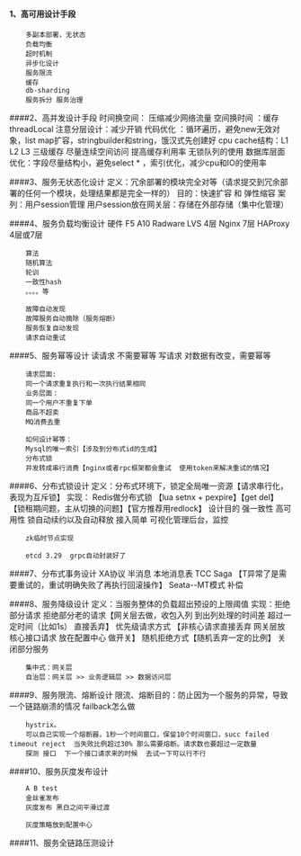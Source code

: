 #### 1、高可用设计手段
        多副本部署，无状态
        负载均衡
        超时机制
        异步化设计
        服务限流
        缓存
        db-sharding
        服务拆分 服务治理
    
####2、高并发设计手段
        时间换空间： 压缩减少网络流量
        空间换时间 ：缓存  threadLocal
        注意分层设计：减少开销
        代码优化 ：循环遍历，避免new无效对象，list map扩容，stringbuilder和string，饿汉式先创建好
        cpu cache结构：L1 L2 L3 三级缓存 尽量连续空间访问 提高缓存利用率
        无锁队列的使用
        数据库层面优化：字段尽量结构小，避免select * ，索引优化，减少cpu和IO的使用率


####3、服务无状态化设计
        定义：冗余部署的模块完全对等（请求提交到冗余部署的任何一个模块，处理结果都是完全一样的）
        目的：快速扩容 和 弹性缩容
        案列：用户session管理
            用户session放在网关层：存储在外部存储（集中化管理）
    
    
####4、服务负载均衡设计
        硬件 F5 A10 Radware
        LVS 4层
        Nginx 7层
        HAProxy 4层或7层
        
        算法
        随机算法
        轮训
        一致性hash
        。。。。等
        
        故障自动发现
        故障服务自动摘除（服务熔断）
        服务恢复自动发现
        请求自动重试
    
####5、服务幂等设计
        读请求  不需要幂等
        写请求  对数据有改变，需要幂等
        
        请求层面:
        同一个请求重复执行和一次执行结果相同
        业务层面：
        同一个用户不重复下单
        商品不超卖
        MQ消费去重
        
        如何设计幂等：
        Mysql的唯一索引【涉及到分布式id的生成】
        分布式锁
        并发转成串行消费【nginx或者rpc框架都会重试  使用token来解决重试的情况】
    
####6、分布式锁设计
        定义：分布式环境下，锁定全局唯一资源【请求串行化，表现为互斥锁】
        实现：
         Redis做分布式锁  【lua  setnx  + pexpire】【get  del】    【锁租期问题，主从切换的问题】【官方推荐用redlock】
        设计目的
        强一致性
        高可用性
        锁自动续约以及自动释放
        接入简单
        可视化管理后台，监控
        
        zk临时节点实现
        
        etcd 3.29  grpc自动封装好了
        
    
    
####7、分布式事务设计
        XA协议
        半消息  本地消息表
        TCC
        Saga  【T异常了是需要重试的，重试明确失败了再执行回滚操作】
        Seata--MT模式
        补偿
    
####8、服务降级设计
        定义：当服务整体的负载超出预设的上限阈值
        实现：拒绝部分请求
        拒绝部分老的请求【网关层去做，收包入列 到出列处理的时间差 超过一定时间（比如1s） 直接丢弃】
        优先级请求方式 【非核心请求直接丢弃  网关层放核心接口请求   放在配置中心 做开关】
        随机拒绝方式【随机丢弃一定的比例】
            关闭部分服务
        
        集中式：网关层
        自治层：网关层 >> 业务逻辑层 >> 数据访问层
    
    
    
####9、服务限流、熔断设计
         限流、熔断目的：防止因为一个服务的异常，导致一个链路崩溃的情况  failback怎么做
        
        hystrix。
        可以自己实现一个熔断器，1秒一个时间窗口，保留10个时间窗口，succ failed timeout reject  当失败比例超过30% 那么需要熔断。请求数也要超过一定数量
        探测 接口  下一个接口请求来的时候  去试一下可以行不行
        
####10、服务灰度发布设计
    
        A B test
        金丝雀发布
        灰度发布 黑白之间平滑过渡
        
        灰度策略放到配置中心
        
    
####11、服务全链路压测设计
        